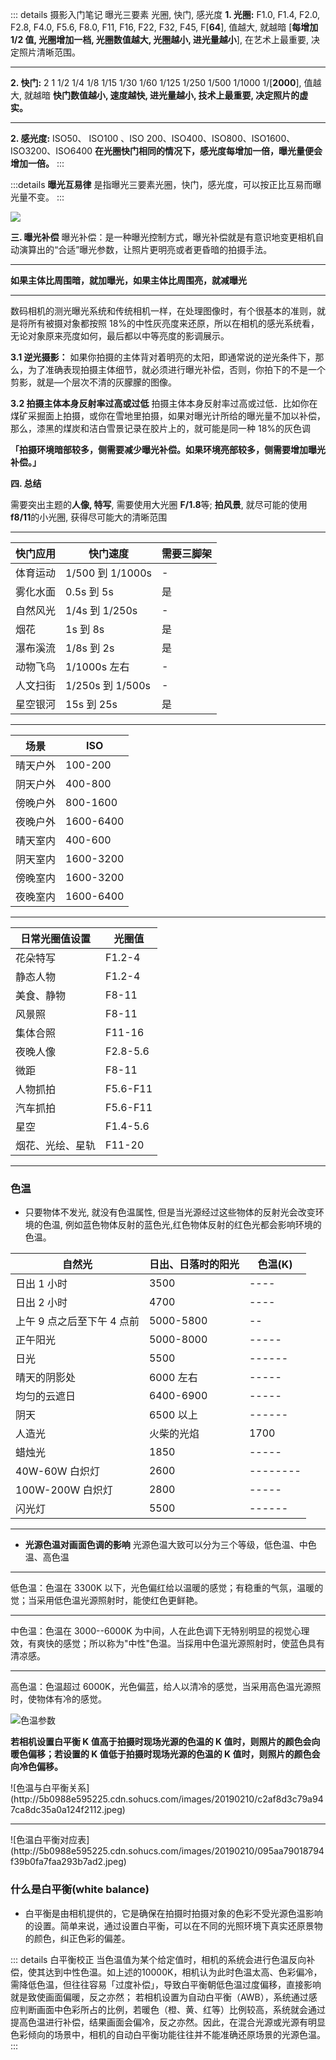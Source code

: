 ::: details 摄影入门笔记 曝光三要素 光圈, 快门, 感光度
**1. 光圈:**
F1.0, F1.4, F2.0, F2.8, F4.0, F5.6, F8.0, F11, F16, F22, F32, F45, F[**64**], 值越大, 就越暗
[**每增加 1/2 值, 光圈增加一档, 光圈数值越大, 光圈越小, 进光量越小**], 在艺术上最重要, 决定照片清晰范围。

---

**2. 快门:**
2 1 1/2 1/4 1/8 1/15 1/30 1/60 1/125 1/250 1/500 1/1000 1/[**2000**], 值越大, 就越暗
**快门数值越小, 速度越快, 进光量越小, 技术上最重要, 决定照片的虚实。**

---

**2. 感光度:**
ISO50、 ISO100 、ISO 200、ISO400、ISO800、ISO1600、ISO3200、ISO6400
**在光圈快门相同的情况下，感光度每增加一倍，曝光量便会增加一倍。**
:::

:::details **曝光互易律**
是指曝光三要素光圈，快门，感光度，可以按正比互易而曝光量不变。
:::

![](https://pic1.zhimg.com/80/v2-ac15689417e0f9e003fa6bafb68608a8_720w.webp)

**三. 曝光补偿**
曝光补偿：是一种曝光控制方式，曝光补偿就是有意识地变更相机自动演算出的“合适”曝光参数，让照片更明亮或者更昏暗的拍摄手法。

---

**如果主体比周围暗，就加曝光，如果主体比周围亮，就减曝光**

---

数码相机的测光曝光系统和传统相机一样，在处理图像时，有个很基本的准则，就是将所有被摄对象都按照 18%的中性灰亮度来还原，所以在相机的感光系统看，无论对象原来亮度如何，最后都以中等亮度的影调展示。

**3.1 逆光摄影：** 如果你拍摄的主体背对着明亮的太阳，即通常说的逆光条件下，那么，为了准确表现拍摄主体细节，就必须进行曝光补偿，否则，你拍下的不是一个剪影，就是—个层次不清的灰朦朦的图像。

**3.2 拍摄主体本身反射率过高或过低** 拍摄主体本身反射率过高或过低．比如你在煤矿采掘面上拍摄，或你在雪地里拍摄，如果对曝光计所给的曝光量不加以补偿，那么，漆黑的煤炭和洁白雪景记录在胶片上的，就可能是同一种 18%的灰色调

**「拍摄环境暗部较多，侧需要减少曝光补偿。如果环境亮部较多，侧需要增加曝光补偿。」**

**四. 总结**

需要突出主题的**人像, 特写**, 需要使用大光圈 **F/1.8**等; **拍风景**, 就尽可能的使用**f8/11**的小光圈, 获得尽可能大的清晰范围

---

| 快门应用 | 快门速度         | 需要三脚架 |
| -------- | ---------------- | ---------- |
| 体育运动 | 1/500 到 1/1000s | -          |
| 雾化水面 | 0.5s 到 5s       | 是         |
| 自然风光 | 1/4s 到 1/250s   | -          |
| 烟花     | 1s 到 8s         | 是         |
| 瀑布溪流 | 1/8s 到 2s       | 是         |
| 动物飞鸟 | 1/1000s 左右     | -          |
| 人文扫街 | 1/250s 到 1/500s | -          |
| 星空银河 | 15s 到 25s       | 是         |

---

| 场景     | ISO       |
| -------- | --------- |
| 晴天户外 | 100-200   |
| 阴天户外 | 400-800   |
| 傍晚户外 | 800-1600  |
| 夜晚户外 | 1600-6400 |
| 晴天室内 | 400-600   |
| 阴天室内 | 1600-3200 |
| 傍晚室内 | 1600-3200 |
| 夜晚室内 | 1600-6400 |

---

| 日常光圈值设置   | 光圈值   |
| ---------------- | -------- |
| 花朵特写         | F1.2-4   |
| 静态人物         | F1.2-4   |
| 美食、静物       | F8-11    |
| 风景照           | F8-11    |
| 集体合照         | F11-16   |
| 夜晚人像         | F2.8-5.6 |
| 微距             | F8-11    |
| 人物抓拍         | F5.6-F11 |
| 汽车抓拍         | F5.6-F11 |
| 星空             | F1.4-5.6 |
| 烟花、光绘、星轨 | F11-20   |

---

### 色温

- 只要物体不发光, 就没有色温属性, 但是当光源经过这些物体的反射光会改变环境的色温, 例如蓝色物体反射的蓝色光,红色物体反射的红色光都会影响环境的色温。

| 自然光                     | 日出、日落时的阳光 | 色温(K)  |
| -------------------------- | ------------------ | -------- |
| 日出 1 小时                | 3500               | ----     |
| 日出 2 小时                | 4700               | ----     |
| 上午 9 点之后至下午 4 点前 | 5000-5800          | --       |
| 正午阳光                   | 5000-8000          | -----    |
| 日光                       | 5500               | ------   |
| 晴天的阴影处               | 6000 左右          | -----    |
| 均匀的云遮日               | 6400-6900          | -----    |
| 阴天                       | 6500 以上          | ------   |
| 人造光                     | 火柴的光焰         | 1700     |
| 蜡烛光                     | 1850               | -----    |
| 40W-60W 白炽灯             | 2600               | -------- |
| 100W-200W 白炽灯           | 2800               | -----    |
| 闪光灯                     | 5500               | ------   |

---

- **光源色温对画面色调的影响**
  光源色温大致可以分为三个等级，低色温、中色温、高色温

---

低色温：色温在 3300K 以下，光色偏红给以温暖的感觉；有稳重的气氛，温暖的觉；当采用低色温光源照射时，能使红色更鲜艳。

---

中色温：色温在 3000--6000K 为中间，人在此色调下无特别明显的视觉心理效，有爽快的感觉；所以称为"中性"色温。当採用中色温光源照射时，使蓝色具有清凉感。

---

高色温：色温超过 6000K，光色偏蓝，给人以清冷的感觉，当采用高色温光源照时，使物体有冷的感觉。

![色温参数](https://pic1.zhimg.com/80/v2-5c4fb9ca68d81068b1b0b14d610da398_720w.webp)

**若相机设置白平衡 K 值高于拍摄时现场光源的色温的 K 值时，则照片的颜色会向暖色偏移；若设置的 K 值低于拍摄时现场光源的色温的 K 值时，则照片的颜色会向冷色偏移。**

<end-time time="色温与白平衡关系" :showTime="false" />
![色温与白平衡关系](http://5b0988e595225.cdn.sohucs.com/images/20190210/c2af8d3c79a947ca8dc35a0a124f2112.jpeg)

---

<end-time time="色温白平衡对应表" :showTime="false" />
![色温白平衡对应表](http://5b0988e595225.cdn.sohucs.com/images/20190210/095aa79018794f39b0fa7faa293b7ad2.jpeg)

### 什么是白平衡(white balance)

- 白平衡是由相机提供的，它是确保在拍摄时拍摄对象的色彩不受光源色温影响的设置。简单来说，通过设置白平衡，可以在不同的光照环境下真实还原景物的颜色，纠正色彩的偏差。


::: details 白平衡校正
当色温值为某个给定值时，相机的系统会进行色温反向补偿，使其达到中性色温。如上述的10000K，相机认为此时色温太高、色彩偏冷，需降低色温，但往往容易「过度补偿」，导致白平衡朝低色温过度偏移，直接影响就是致使画面偏暖，反之亦然；
若相机设置为自动白平衡（AWB），系统通过感应判断画面中色彩所占的比例，若暖色（橙、黄、红等）比例较高，系统就会通过提高色温进行补偿，结果画面会偏冷，反之亦然。因此，在混合光源或光源有明显色彩倾向的场景中，相机的自动白平衡功能往往并不能准确还原场景的光源色温。
:::
